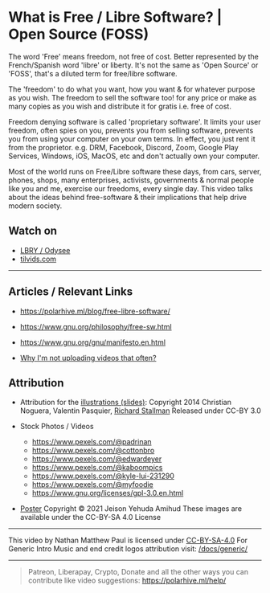 # What is Free / Libre Software? | Open Source (FOSS)

The word 'Free' means freedom, not free of cost. Better represented by the French/Spanish word 'libre' or liberty. It's not the same as 'Open Source' or 'FOSS', that's a diluted term for free/libre software.

The 'freedom' to do what you want, how you want & for whatever purpose as you wish. The freedom to sell the software too! for any price or make as many copies as you wish and distribute it for gratis i.e. free of cost.

Freedom denying software is called 'proprietary software'. It limits your user freedom, often spies on you, prevents you from selling software, prevents you from using your computer on your own terms. In effect, you just rent it from the proprietor. e.g. DRM, Facebook, Discord, Zoom, Google Play Services, Windows, iOS, MacOS, etc and don't actually own your computer.

Most of the world runs on Free/Libre software these days, from cars, server, phones, shops, many enterprises, activists, governments & normal people like you and me, exercise our freedoms, every single day. This video talks about the ideas behind free-software & their implications that help drive modern society.

## Watch on

- [LBRY / Odysee](https://odysee.com/@polarhive:e/what-is-free-libre-software-opensource-foss:4)
- [tilvids.com](https://tilvids.com/w/4TGXkCPHadwCFfSjujtCru)

---

## Articles / Relevant Links

- <https://polarhive.ml/blog/free-libre-software/>
- <https://www.gnu.org/philosophy/free-sw.html>
- <https://www.gnu.org/gnu/manifesto.en.html>

- [Why I'm not uploading videos that often?](https://polarhive.ml/blog/big-break/)

## Attribution

- Attribution for the [illustrations (slides)]((https://static.fsf.org/nosvn/RMS_Intro_to_FS_TEDx_Slideshow.odp)): Copyright 2014 Christian Noguera, Valentin Pasquier, [Richard Stallman](https://www.stallman.org/) Released under CC-BY 3.0

- Stock Photos / Videos
  - <https://www.pexels.com/@padrinan>
  - <https://www.pexels.com/@cottonbro>
  - <https://www.pexels.com/@edwardeyer>
  - <https://www.pexels.com/@kaboompics>
  - <https://www.pexels.com/@kyle-lui-231290>
  - <https://www.pexels.com/@myfoodie>
  - <https://www.gnu.org/licenses/gpl-3.0.en.html>

- [Poster](https://www.gnu.org/graphics/amihud-4-freedoms.html)
Copyright © 2021 Jeison Yehuda Amihud
These images are available under the CC-BY-SA 4.0 License

---
This video by Nathan Matthew Paul is licensed under [CC-BY-SA-4.0](https://creativecommons.org/licenses/by-sa/4.0/)
For Generic Intro Music and end credit logos attribution visit: [/docs/generic/](https://codeberg.org/polarhive/videos/src/branch/main/docs/generic/)

---
> Patreon, Liberapay, Crypto, Donate and all the other ways you can contribute like video suggestions: <https://polarhive.ml/help/>
